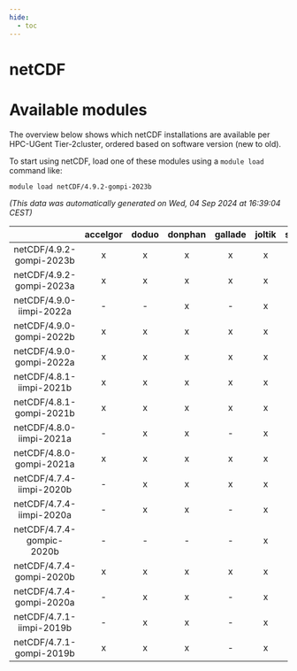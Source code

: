 ```yaml
---
hide:
  - toc
---
```


netCDF
======

# Available modules


The overview below shows which netCDF installations are available per HPC-UGent Tier-2cluster, ordered based on software version (new to old).

To start using netCDF, load one of these modules using a `module load` command like:

```shell
module load netCDF/4.9.2-gompi-2023b
```

*(This data was automatically generated on Wed, 04 Sep 2024 at 16:39:04 CEST)*  

| |accelgor|doduo|donphan|gallade|joltik|shinx|skitty|
| :---: | :---: | :---: | :---: | :---: | :---: | :---: | :---: |
|netCDF/4.9.2-gompi-2023b|x|x|x|x|x|x|x|
|netCDF/4.9.2-gompi-2023a|x|x|x|x|x|x|x|
|netCDF/4.9.0-iimpi-2022a|-|-|x|-|x|-|x|
|netCDF/4.9.0-gompi-2022b|x|x|x|x|x|-|x|
|netCDF/4.9.0-gompi-2022a|x|x|x|x|x|-|x|
|netCDF/4.8.1-iimpi-2021b|x|x|x|x|x|-|x|
|netCDF/4.8.1-gompi-2021b|x|x|x|x|x|-|x|
|netCDF/4.8.0-iimpi-2021a|-|x|x|-|x|-|x|
|netCDF/4.8.0-gompi-2021a|x|x|x|x|x|-|x|
|netCDF/4.7.4-iimpi-2020b|-|x|x|x|x|-|x|
|netCDF/4.7.4-iimpi-2020a|-|x|x|-|x|-|x|
|netCDF/4.7.4-gompic-2020b|-|-|-|-|x|-|-|
|netCDF/4.7.4-gompi-2020b|x|x|x|x|x|-|x|
|netCDF/4.7.4-gompi-2020a|-|x|x|-|x|-|x|
|netCDF/4.7.1-iimpi-2019b|-|x|x|-|x|-|x|
|netCDF/4.7.1-gompi-2019b|x|x|x|-|x|-|x|
